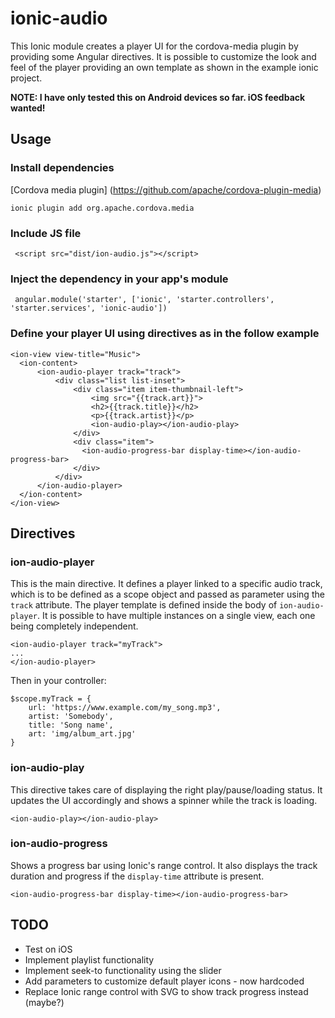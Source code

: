 # ionic-audio
This Ionic module creates a player UI for the cordova-media plugin by providing some Angular directives. It is possible
to customize the look and feel of the player providing an own template as shown in the example ionic project.

__NOTE: I have only tested this on Android devices so far. iOS feedback wanted!__

## Usage

### Install dependencies

[Cordova media plugin]
(https://github.com/apache/cordova-plugin-media)

```ionic plugin add org.apache.cordova.media```

### Include JS file

``` <script src="dist/ion-audio.js"></script>```

### Inject the dependency in your app's module

``` angular.module('starter', ['ionic', 'starter.controllers', 'starter.services', 'ionic-audio'])```

### Define your player UI using directives as in the follow example

```
<ion-view view-title="Music">
  <ion-content>
      <ion-audio-player track="track">
          <div class="list list-inset">
              <div class="item item-thumbnail-left">
                  <img src="{{track.art}}">
                  <h2>{{track.title}}</h2>
                  <p>{{track.artist}}</p>
                  <ion-audio-play></ion-audio-play>
              </div>
              <div class="item">
                <ion-audio-progress-bar display-time></ion-audio-progress-bar>
              </div>
          </div>
      </ion-audio-player>
  </ion-content>
</ion-view>
```

## Directives

### ion-audio-player
This is the main directive. It defines a player linked to a specific audio track, which is to be defined as a scope object
and passed as parameter using the `track` attribute. The player template is defined inside the body of
 `ion-audio-player`. It is possible to have multiple instances on a single view, each one being completely
independent.

```
<ion-audio-player track="myTrack">
...
</ion-audio-player>
```

Then in your controller:
```
$scope.myTrack = {
    url: 'https://www.example.com/my_song.mp3',
    artist: 'Somebody',
    title: 'Song name',
    art: 'img/album_art.jpg'
}
```

### ion-audio-play
This directive takes care of displaying the right play/pause/loading status. It updates the UI accordingly and shows a spinner
while the track is loading.

```<ion-audio-play></ion-audio-play>```

### ion-audio-progress
Shows a progress bar using Ionic's range control. It also displays the track duration and progress if
the `display-time` attribute is present.

```<ion-audio-progress-bar display-time></ion-audio-progress-bar>```

## TODO
+ Test on iOS
+ Implement playlist functionality
+ Implement seek-to functionality using the slider
+ Add parameters to customize default player icons - now hardcoded
+ Replace Ionic range control with SVG to show track progress instead (maybe?)